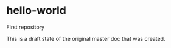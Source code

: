 # hello-world
First repository

This is a draft state of the original master doc that was created. 
